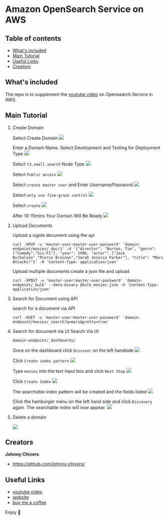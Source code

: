 # Amazon OpenSearch Service on AWS

## Table of contents

- [What's included](#whats-included)
- [Main Tutorial](#main-tutorial)
- [Useful Links](#useful-link)
- [Creators](#creators)

## What's included

The repo is to supplement the [youtube video](https://youtu.be/grfSNj2EMwo) on Opensearch Service in AWS.


## Main Tutorial

1. Create Domain

    Select Create Domain 
    ![](pictures/1-Domain.png)


    Enter a Domain Name. Select Development and Testing for Deployment Type
    ![](pictures/2-dev-testing.png)


    Select `t3.small.search` Node Type
    ![](pictures/3-data-nodes.png)


    Select `Public access`
    ![](pictures/4-network.png)


    Select `create master user` and Enter Username/Password 
    ![](pictures/5-access-control.png)


    Select `only use fine-grain control`
    ![](pictures/6-access-policy.png)


    Select `create`
    ![](pictures/7-create-domain.png)


    After 10-15mins Your Domain Will Be Ready
    ![](pictures/8-domain-ready.png)

2. Upload Documents 

    Upload a signle document using the api 
    ```
    curl -XPUT -u 'master-user:master-user-password' 'domain-endpoint/movies/_doc/1' -d '{"director": "Burton, Tim", "genre": ["Comedy","Sci-Fi"], "year": 1996, "actor": ["Jack Nicholson","Pierce Brosnan","Sarah Jessica Parker"], "title": "Mars Attacks!"}' -H 'Content-Type: application/json'
    ```

    Upload multiple documents 
    create a json file and upload 
    ```
    curl -XPOST -u 'master-user:master-user-password' 'domain-endpoint/_bulk' --data-binary @bulk_movies.json -H 'Content-Type: application/json'
    ```

3. Search for Document using API 

    search for a document via API 
    ```
    curl -XGET -u 'master-user:master-user-password' 'domain-endpoint/movies/_search?q=mars&pretty=true'
    ```

4. Search for document via UI
    Search Via UI
    ```
    domain-endpoint/_dashboards/
    ```

    Once on the dashboard click `Discover` on the left handside
    ![](pictures/9-discover.png)

    Click `Create index pattern`
    ![](pictures/10-create-index.png)

    Type `movies` into the text input box and click `Next Step`
    ![](pictures/12-define-index-pattern.png)

    Click `Create Index`
    ![](pictures/13-createe-index-pattern.png)

    The searchable index pattern will be created and the fields listed
    ![](pictures/14-index-fields.png)

    Click the hamburger menu on the left hand side and click `Discovery` again. 
    The searchable index will now appear. 
    ![](pictures/15-discovery-search.png)

5. Delete a domain 

    ![](pictures/16-delete-domain.png)


## Creators

**Johnny Chivers**

- <https://github.com/johnny-chivers/>

## Useful Links

- [youtube video](https://youtu.be/grfSNj2EMwo) 
- [website](https://www.johnnychivers.co.uk)
- [buy me a coffee](https://www.buymeacoffee.com/johnnychivers)


Enjoy :metal:
